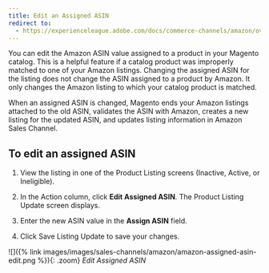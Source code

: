 ```yaml
---
title: Edit an Assigned ASIN
redirect to:
  - https://experienceleague.adobe.com/docs/commerce-channels/amazon/overview.html
---
```


You can edit the Amazon ASIN value assigned to a product in your Magento catalog. This is a helpful feature if a catalog product was improperly matched to one of your Amazon listings. Changing the assigned ASIN for the listing does not change the ASIN assigned to a product by Amazon. It only changes the Amazon listing to which your catalog product is matched.

When an assigned ASIN is changed, Magento ends your Amazon listings attached to the old ASIN, validates the ASIN with Amazon, creates a new listing for the updated ASIN, and updates listing information in Amazon Sales Channel.

## To edit an assigned ASIN

1. View the listing in one of the Product Listing screens (Inactive, Active, or Ineligible).

1. In the Action column, click **Edit Assigned ASIN**. The Product Listing Update screen displays.

1. Enter the new ASIN value in the **Assign ASIN** field.

1. Click <span class="btn">Save Listing Update</span> to save your changes.

![]({% link images/images/sales-channels/amazon/amazon-assigned-asin-edit.png %}){: .zoom}
_Edit Assigned ASIN_
